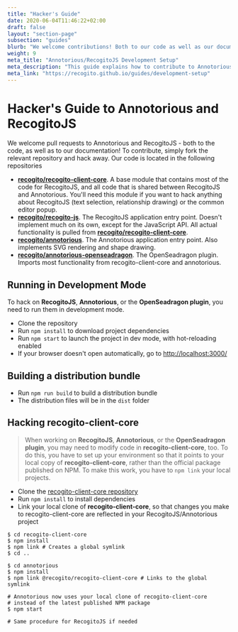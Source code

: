 ```yaml
---
title: "Hacker's Guide"
date: 2020-06-04T11:46:22+02:00
draft: false
layout: "section-page"
subsection: "guides"
blurb: "We welcome contributions! Both to our code as well as our documentation. This (work-in-progress) guide aims to explain how to set up your development environment for hacking on Annotorious or RecogitoJS."
weight: 9
meta_title: "Annotorious/RecogitoJS Development Setup"
meta_description: "This guide explains how to contribute to Annotorious & RecogitoJS, where to find what in the codebase, and how to set up a development environment"
meta_link: "https://recogito.github.io/guides/development-setup"
---
```


# Hacker's Guide to Annotorious and RecogitoJS

We welcome pull requests to Annotorious and RecogitoJS - both to the code, as well as to our documentation! To contribute,
simply fork the relevant repository and hack away. Our code is located in the following repositories

- __[recogito/recogito-client-core](https://github.com/recogito/recogito-client-core)__. A base module that contains most of 
  the code for RecogitoJS, and all code that is shared between RecogitoJS and Annotorious. You'll need this module if you
  want to hack anything about RecogitoJS (text selection, relationship drawing) or the common editor popup. 
- __[recogito/recogito-js](https://github.com/recogito/recogito-js)__. The RecogitoJS application entry point. Doesn't 
  implement much on its own, except for the JavaScript API. All actual functionality is pulled from __[recogito/recogito-client-core](https://github.com/recogito/recogito-client-core)__.
- __[recogito/annotorious](https://github.com/recogito/annotorious)__. The Annotorious application entry point.
  Also implements SVG rendering and shape drawing.
- __[recogito/annotorious-openseadragon](https://github.com/recogito/annotorious-openseadragon)__. The OpenSeadragon plugin.
  Imports most functionality from recogito-client-core and annotorious.

## Running in Development Mode

To hack on __RecogitoJS__, __Annotorious__, or the __OpenSeadragon plugin__, you need to run them in development mode.

- Clone the repository
- Run `npm install` to download project dependencies
- Run `npm start` to launch the project in dev mode, with hot-reloading enabled
- If your browser doesn't open automatically, go to <http://localhost:3000/>

## Building a distribution bundle

- Run `npm run build` to build a distribution bundle
- The distribution files will be in the `dist` folder

## Hacking recogito-client-core

> When working on __RecogitoJS__, __Annotorious__, or the __OpenSeadragon plugin__, you may need to modify code in 
> __recogito-client-core__, too. To do this, you have to set up your environment so that it points to your local
> copy of __recogito-client-core__, rather than the official package published on NPM. To make this work, you 
> have to `npm link` your local projects.

- Clone the [recogito-client-core repository](https://github.com/recogito/recogito-client-core)
- Run `npm install` to install dependencies
- Link your local clone of __recogito-client-core__, so that changes you make to
  recogito-client-core are reflected in your RecogitoJS/Annotorious project

```shell
$ cd recogito-client-core
$ npm install 
$ npm link # Creates a global symlink
$ cd ..

$ cd annotorious
$ npm install
$ npm link @recogito/recogito-client-core # Links to the global symlink

# Annotorious now uses your local clone of recogito-client-core
# instead of the latest published NPM package
$ npm start

# Same procedure for RecogitoJS if needed
```

